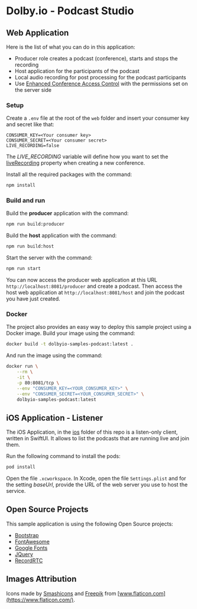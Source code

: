 # Dolby.io - Podcast Studio

## Web Application

Here is the list of what you can do in this application:

-   Producer role creates a podcast (conference), starts and stops the recording
-   Host application for the participants of the podcast
-   Local audio recording for post processing for the podcast participants
-   Use [Enhanced Conference Access Control](https://dolby.io/developers/interactivity-apis/guides/enhanced-conference-access-control) with the permissions set on the server side

### Setup

Create a `.env` file at the root of the `web` folder and insert your consumer key and secret like that:

```
CONSUMER_KEY=<Your consumer key>
CONSUMER_SECRET=<Your consumer secret>
LIVE_RECORDING=false
```

The *LIVE_RECORDING* variable will define how you want to set the [liveRecording](https://docs.dolby.io/interactivity/reference/conference#postconferencecreate) property when creating a new conference.

Install all the required packages with the command:

```bash
npm install
```

### Build and run

Build the **producer** application with the command:

```bash
npm run build:producer
```

Build the **host** application with the command:

```bash
npm run build:host
```

Start the server with the command:

```bash
npm run start
```

You can now access the producer web application at this URL `http://localhost:8081/producer` and create a podcast. Then access the host web application at `http://localhost:8081/host` and join the podcast you have just created.

### Docker

The project also provides an easy way to deploy this sample project using a Docker image. Build your image using the command:

```bash
docker build -t dolbyio-samples-podcast:latest .
```

And run the image using the command:

```bash
docker run \
    --rm \
    -it \
    -p 80:8081/tcp \
    --env "CONSUMER_KEY=<YOUR_CONSUMER_KEY>" \
    --env "CONSUMER_SECRET=<YOUR_CONSUMER_SECRET>" \
    dolbyio-samples-podcast:latest
```

## iOS Application - Listener

The iOS Application, in the [ios](ios) folder of this repo is a listen-only client, written in SwiftUI. It allows to list the podcasts that are running live and join them.

Run the following command to install the pods:

```bash
pod install
```

Open the file `.xcworkspace`. In Xcode, open the file `Settings.plist` and for the setting *baseUrl*, provide the URL of the web server you use to host the service.


## Open Source Projects

This sample application is using the following Open Source projects:

-   [Bootstrap](https://getbootstrap.com)
-   [FontAwesome](https://fontawesome.com)
-   [Google Fonts](https://fonts.google.com)
-   [JQuery](https://jquery.com)
-   [RecordRTC](https://github.com/muaz-khan/RecordRTC)

## Images Attribution

Icons made by [Smashicons](https://www.flaticon.com/authors/smashicons) and [Freepik](https://www.freepik.com) from [www.flaticon.com](https://www.flaticon.com/).
